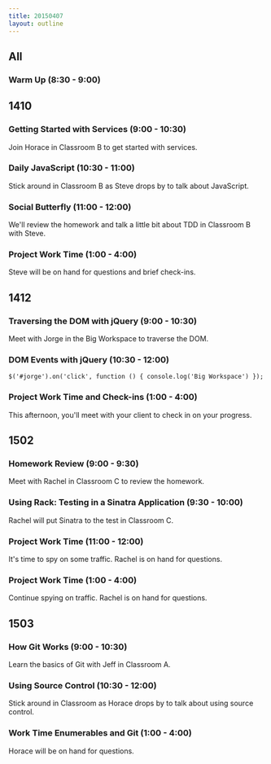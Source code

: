 ```yaml
---
title: 20150407
layout: outline
---
```


## All

### Warm Up (8:30 - 9:00)

## 1410

### Getting Started with Services (9:00 - 10:30)

Join Horace in Classroom B to get started with services.

### Daily JavaScript (10:30 - 11:00)

Stick around in Classroom B as Steve drops by to talk about JavaScript.

### Social Butterfly (11:00 - 12:00)

We'll review the homework and talk a little bit about TDD in Classroom B with Steve.

### Project Work Time (1:00 - 4:00)

Steve will be on hand for questions and brief check-ins.

## 1412

### Traversing the DOM with jQuery (9:00 - 10:30)

Meet with Jorge in the Big Workspace to traverse the DOM.

### DOM Events with jQuery (10:30 - 12:00)

`$('#jorge').on('click', function () { console.log('Big Workspace') });`

### Project Work Time and Check-ins (1:00 - 4:00)

This afternoon, you'll meet with your client to check in on your progress.

## 1502

### Homework Review (9:00 - 9:30)

Meet with Rachel in Classroom C to review the homework.

### Using Rack: Testing in a Sinatra Application (9:30 - 10:00)

Rachel will put Sinatra to the test in Classroom C.

### Project Work Time (11:00 - 12:00)

It's time to spy on some traffic. Rachel is on hand for questions.

### Project Work Time (1:00 - 4:00)

Continue spying on traffic. Rachel is on hand for questions.

## 1503

### How Git Works (9:00 - 10:30)

Learn the basics of Git with Jeff in Classroom A.

### Using Source Control (10:30 - 12:00)

Stick around in Classroom as Horace drops by to talk about using source control.

### Work Time Enumerables and Git (1:00 - 4:00)

Horace will be on hand for questions.
